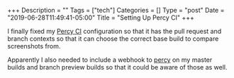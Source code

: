 +++
Description = ""
Tags = ["tech"]
Categories = []
Type = "post"
Date = "2019-06-28T11:49:41-05:00"
Title = "Setting Up Percy CI"
+++

I finally fixed my [Percy CI](https://percy.io) configuration so that it has the pull request and branch contexts so that it can choose the correct base build to compare screenshots from.

Apparently I also needed to include a webhook to [percy](https://percy.io) on my master builds and branch preview builds so that it could be aware of those as well.